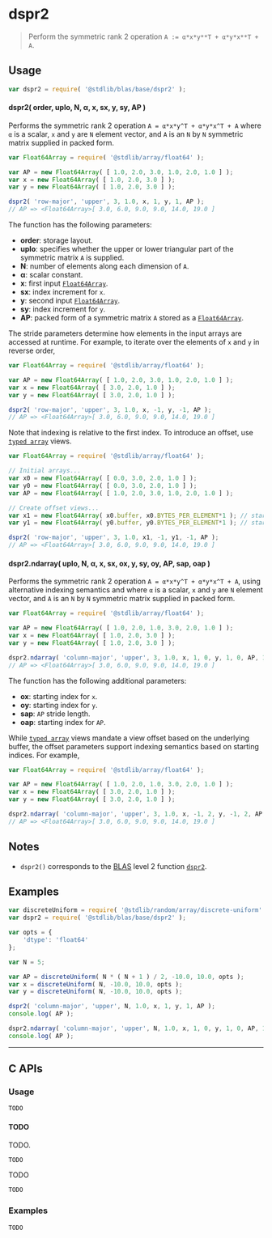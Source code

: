 <!--

@license Apache-2.0

Copyright (c) 2024 The Stdlib Authors.

Licensed under the Apache License, Version 2.0 (the "License");
you may not use this file except in compliance with the License.
You may obtain a copy of the License at

   http://www.apache.org/licenses/LICENSE-2.0

Unless required by applicable law or agreed to in writing, software
distributed under the License is distributed on an "AS IS" BASIS,
WITHOUT WARRANTIES OR CONDITIONS OF ANY KIND, either express or implied.
See the License for the specific language governing permissions and
limitations under the License.

-->

# dspr2

> Perform the symmetric rank 2 operation `A := α*x*y**T + α*y*x**T + A`.

<section class = "usage">

## Usage

```javascript
var dspr2 = require( '@stdlib/blas/base/dspr2' );
```

#### dspr2( order, uplo, N, α, x, sx, y, sy, AP )

Performs the symmetric rank 2 operation `A = α*x*y^T + α*y*x^T + A` where `α` is a scalar, `x` and `y` are `N` element vector, and `A` is an `N` by `N` symmetric matrix supplied in packed form.

```javascript
var Float64Array = require( '@stdlib/array/float64' );

var AP = new Float64Array( [ 1.0, 2.0, 3.0, 1.0, 2.0, 1.0 ] );
var x = new Float64Array( [ 1.0, 2.0, 3.0 ] );
var y = new Float64Array( [ 1.0, 2.0, 3.0 ] );

dspr2( 'row-major', 'upper', 3, 1.0, x, 1, y, 1, AP );
// AP => <Float64Array>[ 3.0, 6.0, 9.0, 9.0, 14.0, 19.0 ]
```

The function has the following parameters:

-   **order**: storage layout.
-   **uplo**: specifies whether the upper or lower triangular part of the symmetric matrix `A` is supplied.
-   **N**: number of elements along each dimension of `A`.
-   **α**: scalar constant.
-   **x**: first input [`Float64Array`][mdn-float64array].
-   **sx**: index increment for `x`.
-   **y**: second input [`Float64Array`][mdn-float64array].
-   **sy**: index increment for `y`.
-   **AP**: packed form of a symmetric matrix `A` stored as a [`Float64Array`][mdn-float64array].

The stride parameters determine how elements in the input arrays are accessed at runtime. For example, to iterate over the elements of `x` and `y` in reverse order,

```javascript
var Float64Array = require( '@stdlib/array/float64' );

var AP = new Float64Array( [ 1.0, 2.0, 3.0, 1.0, 2.0, 1.0 ] );
var x = new Float64Array( [ 3.0, 2.0, 1.0 ] );
var y = new Float64Array( [ 3.0, 2.0, 1.0 ] );

dspr2( 'row-major', 'upper', 3, 1.0, x, -1, y, -1, AP );
// AP => <Float64Array>[ 3.0, 6.0, 9.0, 9.0, 14.0, 19.0 ]
```

Note that indexing is relative to the first index. To introduce an offset, use [`typed array`][mdn-typed-array] views.

<!-- eslint-disable stdlib/capitalized-comments -->

```javascript
var Float64Array = require( '@stdlib/array/float64' );

// Initial arrays...
var x0 = new Float64Array( [ 0.0, 3.0, 2.0, 1.0 ] );
var y0 = new Float64Array( [ 0.0, 3.0, 2.0, 1.0 ] );
var AP = new Float64Array( [ 1.0, 2.0, 3.0, 1.0, 2.0, 1.0 ] );

// Create offset views...
var x1 = new Float64Array( x0.buffer, x0.BYTES_PER_ELEMENT*1 ); // start at 2nd element
var y1 = new Float64Array( y0.buffer, y0.BYTES_PER_ELEMENT*1 ); // start at 2nd element

dspr2( 'row-major', 'upper', 3, 1.0, x1, -1, y1, -1, AP );
// AP => <Float64Array>[ 3.0, 6.0, 9.0, 9.0, 14.0, 19.0 ]
```

#### dspr2.ndarray( uplo, N, α, x, sx, ox, y, sy, oy, AP, sap, oap )

Performs the symmetric rank 2 operation `A = α*x*y^T + α*y*x^T + A`, using alternative indexing semantics and where `α` is a scalar, `x` and `y` are `N` element vector, and `A` is an `N` by `N` symmetric matrix supplied in packed form.

```javascript
var Float64Array = require( '@stdlib/array/float64' );

var AP = new Float64Array( [ 1.0, 2.0, 1.0, 3.0, 2.0, 1.0 ] );
var x = new Float64Array( [ 1.0, 2.0, 3.0 ] );
var y = new Float64Array( [ 1.0, 2.0, 3.0 ] );

dspr2.ndarray( 'column-major', 'upper', 3, 1.0, x, 1, 0, y, 1, 0, AP, 1, 0 );
// AP => <Float64Array>[ 3.0, 6.0, 9.0, 9.0, 14.0, 19.0 ]
```

The function has the following additional parameters:

-   **ox**: starting index for `x`.
-   **oy**: starting index for `y`.
-   **sap**: `AP` stride length.
-   **oap**: starting index for `AP`.

While [`typed array`][mdn-typed-array] views mandate a view offset based on the underlying buffer, the offset parameters support indexing semantics based on starting indices. For example,

```javascript
var Float64Array = require( '@stdlib/array/float64' );

var AP = new Float64Array( [ 1.0, 2.0, 1.0, 3.0, 2.0, 1.0 ] );
var x = new Float64Array( [ 3.0, 2.0, 1.0 ] );
var y = new Float64Array( [ 3.0, 2.0, 1.0 ] );

dspr2.ndarray( 'column-major', 'upper', 3, 1.0, x, -1, 2, y, -1, 2, AP, 1, 0 );
// AP => <Float64Array>[ 3.0, 6.0, 9.0, 9.0, 14.0, 19.0 ]
```

</section>

<!-- /.usage -->

<section class="notes">

## Notes

-   `dspr2()` corresponds to the [BLAS][blas] level 2 function [`dspr2`][blas-dspr2].

</section>

<!-- /.notes -->

<section class="examples">

## Examples

<!-- eslint no-undef: "error" -->

```javascript
var discreteUniform = require( '@stdlib/random/array/discrete-uniform' );
var dspr2 = require( '@stdlib/blas/base/dspr2' );

var opts = {
    'dtype': 'float64'
};

var N = 5;

var AP = discreteUniform( N * ( N + 1 ) / 2, -10.0, 10.0, opts );
var x = discreteUniform( N, -10.0, 10.0, opts );
var y = discreteUniform( N, -10.0, 10.0, opts );

dspr2( 'column-major', 'upper', N, 1.0, x, 1, y, 1, AP );
console.log( AP );

dspr2.ndarray( 'column-major', 'upper', N, 1.0, x, 1, 0, y, 1, 0, AP, 1, 0 );
console.log( AP );
```

</section>

<!-- /.examples -->

<!-- C interface documentation. -->

* * *

<section class="c">

## C APIs

<!-- Section to include introductory text. Make sure to keep an empty line after the intro `section` element and another before the `/section` close. -->

<section class="intro">

</section>

<!-- /.intro -->

<!-- C usage documentation. -->

<section class="usage">

### Usage

```c
TODO
```

#### TODO

TODO.

```c
TODO
```

TODO

```c
TODO
```

</section>

<!-- /.usage -->

<!-- C API usage notes. Make sure to keep an empty line after the `section` element and another before the `/section` close. -->

<section class="notes">

</section>

<!-- /.notes -->

<!-- C API usage examples. -->

<section class="examples">

### Examples

```c
TODO
```

</section>

<!-- /.examples -->

</section>

<!-- /.c -->

<!-- Section for related `stdlib` packages. Do not manually edit this section, as it is automatically populated. -->

<section class="related">

</section>

<!-- /.related -->

<!-- Section for all links. Make sure to keep an empty line after the `section` element and another before the `/section` close. -->

<section class="links">

[blas]: http://www.netlib.org/blas

[blas-dspr2]: https://www.netlib.org/lapack/explore-html/de/ddd/group__hpr2_ga7f23d7e347020947c3dd57f7d6a27e11.html#ga7f23d7e347020947c3dd57f7d6a27e11

[mdn-float64array]: https://developer.mozilla.org/en-US/docs/Web/JavaScript/Reference/Global_Objects/Float64Array

[mdn-typed-array]: https://developer.mozilla.org/en-US/docs/Web/JavaScript/Reference/Global_Objects/TypedArray

</section>

<!-- /.links -->
